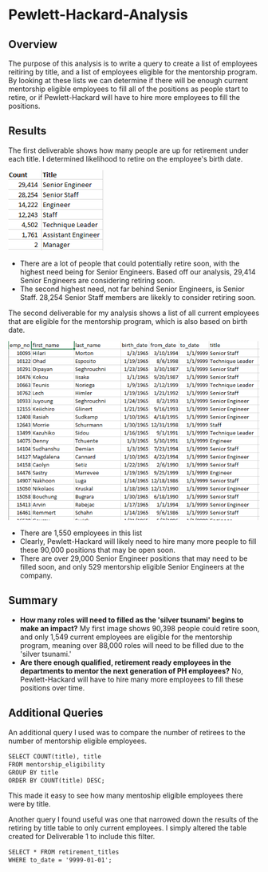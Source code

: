 # Pewlett-Hackard-Analysis
## Overview
The purpose of this analysis is to write a query to create a list of employees reitiring by title, and a list of employees eligible for the mentorship program. By looking at these lists we can determine if there will be enough current mentorship eligible employees to fill all of the positions as people start to retire, or if Pewlett-Hackard will have to hire more employees to fill the positions.

## Results 
The first deliverable shows how many people are up for retirement under each title. I determined likelihood to retire on the employee's birth date. 

![](Data/retiring_titles_count.png)

- There are a lot of people that could potentially retire soon, with the highest need being for Senior Engineers. Based off our analysis, 29,414 Senior Engineers are considering retiring soon. 
- The second highest need, not far behind Senior Engineers, is Senior Staff. 28,254 Senior Staff members are likekly to consider retiring soon. 

The second deliverable for my analysis shows a list of all current employees that are eligible for the mentorship program, which is also based on birth date.

![](Data/mentorship_eligibility.png)
- There are 1,550 employees in this list
- Clearly, Pewlett-Hackard will likely need to hire many more people to fill these 90,000 positions that may be open soon.
- There are over 29,000 Senior Engineer positions that may need to be filled soon, and only 529 mentorship eligible Senior Engineers at the company.


## Summary 
- **How many roles will need to filled as the 'silver tsunami' begins to make an impact?** My first image shows 90,398 people could retire soon, and only 1,549 current employees are eligible for the mentorship program, meaning over 88,000 roles will need to be filled due to the 'silver tsunami.'
- **Are there enough qualified, retirement ready employees in the departments to mentor the next generation of PH employees?** No, Pewlett-Hackard will have to hire many more employees to fill these positions over time. 

## Additional Queries
An additional query I used was to compare the number of retirees to the number of mentorship eligible employees. 

~~~~
SELECT COUNT(title), title 
FROM mentorship_eligibility
GROUP BY title
ORDER BY COUNT(title) DESC;
~~~~

This made it easy to see how many mentoship eligible employees there were by title. 

Another query I found useful was one that narrowed down the results of the retiring by title table to only current employees. I simply altered the table created for Deliverable 1 to include this filter.

~~~~
SELECT * FROM retirement_titles
WHERE to_date = '9999-01-01';
~~~~

